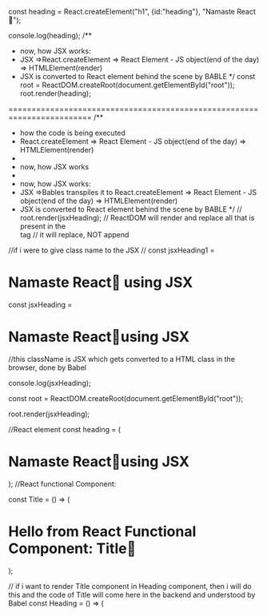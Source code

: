 const heading = React.createElement("h1", {id:"heading"}, "Namaste React🚀");

console.log(heading);
/\*\*

- now, how JSX works:
- JSX =>React.createElement => React Element - JS object(end of the day) => HTMLElement(render)
- JSX is converted to React element behind the scene by BABLE
  \*/
  const root = ReactDOM.createRoot(document.getElementById("root"));
  root.render(heading);

========================================================================
/\*\*

- how the code is being executed
- React.createElement => React Element - JS object(end of the day) => HTMLElement(render)
-
- now, how JSX works
-
- now, how JSX works:
- JSX =>Bables transpiles it to React.createElement => React Element - JS object(end of the day) => HTMLElement(render)
- JSX is converted to React element behind the scene by BABLE
  \*/
  // root.render(jsxHeading);
  // ReactDOM will render and replace all that is present in the <div> tag
  // it will replace, NOT append

//if i were to give class name to the JSX
// const jsxHeading1 = <h1 className="head">Namaste React🚀 using JSX</h1>

const jsxHeading = <h1 className = "heading">Namaste React🚀using JSX</h1>
//this className is JSX which gets converted to a HTML class in the browser, done by Babel

console.log(jsxHeading);

const root = ReactDOM.createRoot(document.getElementById("root"));

root.render(jsxHeading);

//React element
const heading = (

<h1 className="head">
Namaste React🚀using JSX
</h1>
);
//React functional Component:

const Title = () => (

<div id = "container">
<h1 className="head"> Hello from React Functional Component: Title🚀</h1>
</div>
);

// if i want to render Title component in Heading component, then i will do this and the code of Title will come here in the backend and understood by Babel
const Heading = () => (

<div id = "container">
<Title/>  
 <h1 className="head"> Hello from React Functional Component: Heading🚀</h1>
</div>
);
//above is called Component Composition: composing two component together like above example
const root = ReactDOM.createRoot(document.getElementById("root"));

root.render(<Heading />);

//React Component: Everything is a component in react:
/\*\*

- two types of component
- class based : old way
- functional based : new way
-
- (a) Functional Component:
- const Heading = ()=> (
- return <h1 className = "head"> Hello from React Functional Component</h1>
- );
-
- We can also created Nested Functional Component:
- const Heading = () =>(
- <div id = "container">
-      <h1 className = "head"> Hello from Nested  React Functional Component</h1>
- </div>
- );
-
- to render functional component : root.render(<Heading/>);
-
-
- \*/

==========================================================
Eipsode 4:

Hard coding the values :

const ResturantCard = () =>{
return (

<div className="res-card">
<img className = "res-logo" alt = "res-logo" src = "https://encrypted-tbn0.gstatic.com/images?q=tbn:ANd9GcSDcCU2eMgh5ybB55I_hLeYiNQ8yuC9_lbSGdH3jtCCPg9S4nIJJZOFTn-2CfXIc3f8Big&usqp=CAU" />
<h3 className="res-name1">Meghna Foods</h3>
<h4 className="cuisine">Biryani, North India, Thai</h4>
<h4 className="rating">4.4 ⭐</h4>
<h4 className="del-time"> ETA : 40 - 45 mins</h4>

        </div>
    )

## }

<h3 className="res-name1">{resData.info.name}</h3>
      <h4 className="cuisine">{resData.info.cuisines.join(", ")}</h4>
      <h4 className="costForTwo">{resData.info.costForTwo} for Two</h4>
      <h4 className="rating">{resData.info.avgRating} ⭐</h4>
      <h4 className="del-time">{resData.info.sla.slaString}</h4>

writing above this as :

const {
cloudinaryImageId,
name,
cuisines,
costForTwo,
avgRating,
slaString,
} = resData?.data;

<!-- the above is called destructuring our data -->

    <h3 className="res-name1">{name}</h3>
    <h4 className="cuisine">{cuisines.join(", ")}</h4>
    <h4 className="costForTwo">{costForTwo} for Two</h4>
    <h4 className="rating">{avgRating} ⭐</h4>
    <h4 className="del-time">{sla.slaString}</h4>

---

        {/* <ResturantCard resData = {resList[0]}/>
        <ResturantCard resData = {resList[1]}/>
        <ResturantCard resData = {resList[2]}/>
        <ResturantCard resData = {resList[3]}/>
        <ResturantCard resData = {resList[4]}/>
        <ResturantCard resData = {resList[5]}/>
        <ResturantCard resData = {resList[6]}/>
        <ResturantCard resData = {resList[7]}/>  */}

        is equivalent to

        {
            resList.map(resturant => <ResturantCard resData = {resturant}/>)
        }

---

warning:

App.js:894 Warning: Each child in a list should have a unique "key" prop.

to fix this, there is a key in the react component

    <ResturantCard key = {resturant.info.id} resData = {resturant}/>)

=> e have addded this : key = {resturant.info.id}

=> Unique Key property: It means each of the item in resList has to be uniquley represented.
so always add key to MAP 0

why we need keys in Map?

---

Episode 5:

//normal JS Variable:
let listOfResturant1 = [];
//State Variable:
let [listOfResturant1] = useSate([]);

      `Array Destructuring`:
      const arr = useState(resList);

      [listOfResturant, setListOfResturant] = arr;

      This above is the same thing as below:

       [listOfResturant, setListOfResturant] = useState(resList);
